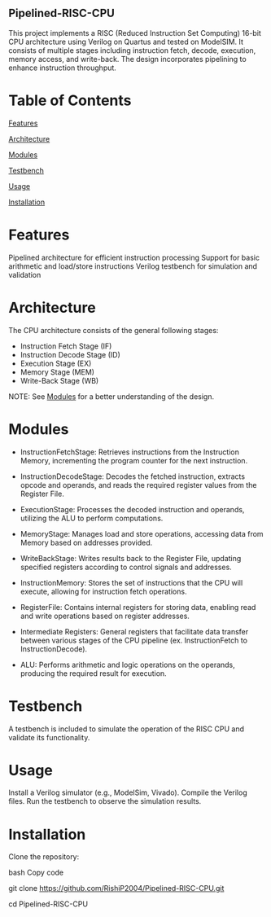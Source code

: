 ## Pipelined-RISC-CPU
This project implements a RISC (Reduced Instruction Set Computing) 16-bit CPU architecture using Verilog on Quartus and tested on ModelSIM. It consists of multiple stages including instruction fetch, decode, execution, memory access, and write-back. The design incorporates pipelining to enhance instruction throughput.

# Table of Contents
[Features](#features)

[Architecture](#architecture)

[Modules](#modules)

[Testbench](#testbench)

[Usage](#usage)

[Installation](#installation)

# Features
Pipelined architecture for efficient instruction processing
Support for basic arithmetic and load/store instructions
Verilog testbench for simulation and validation

# Architecture
The CPU architecture consists of the general following stages:

- Instruction Fetch Stage (IF)
- Instruction Decode Stage (ID)
- Execution Stage (EX)
- Memory Stage (MEM)
- Write-Back Stage (WB)

NOTE: See [Modules](#modules) for a better understanding of the design.

# Modules
- InstructionFetchStage: Retrieves instructions from the Instruction Memory, incrementing the program counter for the next instruction.
- InstructionDecodeStage: Decodes the fetched instruction, extracts opcode and operands, and reads the required register values from the Register File.
- ExecutionStage: Processes the decoded instruction and operands, utilizing the ALU to perform computations.
- MemoryStage: Manages load and store operations, accessing data from Memory based on addresses provided.
- WriteBackStage: Writes results back to the Register File, updating specified registers according to control signals and addresses.
  
- InstructionMemory: Stores the set of instructions that the CPU will execute, allowing for instruction fetch operations.
- RegisterFile: Contains internal registers for storing data, enabling read and write operations based on register addresses.
- Intermediate Registers: General registers that facilitate data transfer between various stages of the CPU pipeline (ex. InstructionFetch to InstructionDecode).
- ALU: Performs arithmetic and logic operations on the operands, producing the required result for execution.
  
# Testbench
A testbench is included to simulate the operation of the RISC CPU and validate its functionality.

# Usage
Install a Verilog simulator (e.g., ModelSim, Vivado).
Compile the Verilog files.
Run the testbench to observe the simulation results.

# Installation
Clone the repository:

bash
Copy code

git clone https://github.com/RishiP2004/Pipelined-RISC-CPU.git

cd Pipelined-RISC-CPU
